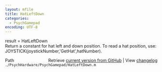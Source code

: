 ```yaml
---
layout: mfile
title: HatLeftDown
categories:
  - PsychGamepad
encoding: UTF-8
---
```


result = HatLeftDown  
Return a constant for hat left and down position.  To read a hat position, use:  
JOYSTICK(joystickNumber,'GetHat',hatNumber).  


<div class="code_header" style="text-align:right;">
  <span style="float:left;">Path&nbsp;&nbsp;</span> <span class="counter">Retrieve <a href=
  "https://raw.github.com/Psychtoolbox-3/Psychtoolbox-3/beta/./PsychHardware/PsychGamepad/HatLeftDown.m">current version from GitHub</a> | View <a href=
  "https://github.com/Psychtoolbox-3/Psychtoolbox-3/commits/beta/./PsychHardware/PsychGamepad/HatLeftDown.m">changelog</a></span>
</div>
<div class="code">
  <code>./PsychHardware/PsychGamepad/HatLeftDown.m</code>
</div>
